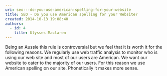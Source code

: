 ```yaml
---
uri: seo---do-you-use-american-spelling-for-your-website
title: SEO - Do you use American spelling for your Website?
created: 2014-10-13 19:08:40
authors:
  - id: 4
    title: Ulysses Maclaren
---
```





<span class='intro'> <p>Being an Aussie this rule is controversial but we feel that it is worth it for the following reasons. We regularly use web traffic analysis to monitor who is using our web site and most of our users are American. We want our website to cater to the majority of our users. For this reason we use American spelling on our site. Phonetically it makes more sense.<br></p> </span>




